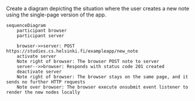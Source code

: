 Create a diagram depicting the situation where the user creates a new note using the single-page version of the app.

```mermaid
sequenceDiagram
    participant browser
    participant server

    browser->>server: POST https://studies.cs.helsinki.fi/exampleapp/new_note
    activate server
    Note right of browser: The browser POST note to server
    server-->>browser: Responds with status code 201 created
    deactivate server
    Note right of browser: The browser stays on the same page, and it sends no further HTTP requests
    Note over browser: The browser execute onsubmit event listener to render the new nodes locally
```